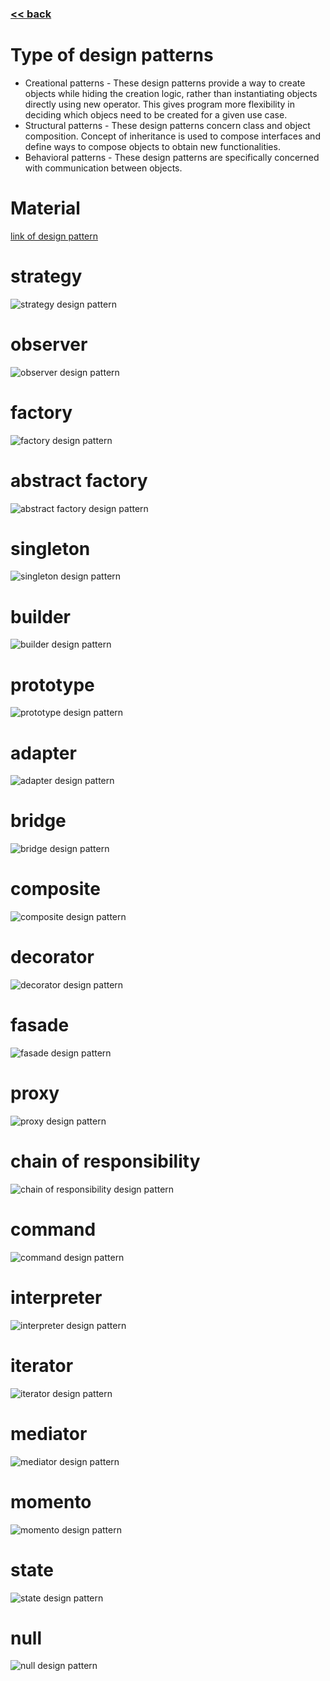 ###  [<< back](./index.md)
# Type of design patterns
- Creational patterns - These design patterns provide a way to create objects while hiding the creation logic, rather than instantiating objects directly using new operator. This gives program more flexibility in deciding which objecs need to be created for a given use case.
- Structural patterns - These design patterns concern class and object composition. Concept of inheritance is used to compose interfaces and define ways to compose objects to obtain new functionalities.
- Behavioral patterns - These design patterns are specifically concerned with communication between objects.
# Material
[link of design pattern](https://www.tutorialspoint.com/design_pattern/observer_pattern.htm)
# strategy 
![strategy design pattern](./images/designpattern\strategy.png)
# observer 
![observer design pattern](./images/designpattern\observer.png)
# factory 
![factory design pattern](./images/designpattern\factory.png)
# abstract factory  
![abstract factory design pattern](./images/designpattern\abstractfactory.png)
# singleton
![singleton design pattern](./images/designpattern\singleton.png)
# builder
![builder design pattern](./images/designpattern\builder.png)
# prototype
![prototype design pattern](./images/designpattern\prototype.png)
# adapter
![adapter design pattern](./images/designpattern\adapter.png)
# bridge
![bridge design pattern](./images/designpattern\bridge.png)
# composite
![composite design pattern](./images/designpattern\composite.png)
# decorator
![decorator design pattern](./images/designpattern\decorator.png)
# fasade
![fasade design pattern](./images/designpattern\fasade.png)
# proxy
![proxy design pattern](./images/designpattern\proxy.png)
# chain of responsibility
![chain of responsibility design pattern](./images/designpattern\chainOfResponsibility.png)
# command
![command design pattern](./images/designpattern\command.png)
# interpreter
![interpreter design pattern](./images/designpattern\interpreter.png)
# iterator
![iterator design pattern](./images/designpattern\iterator.png)
# mediator
![mediator design pattern](./images/designpattern\mediator.png)
# momento
![momento design pattern](./images/designpattern\momento.png)
# state
![state design pattern](./images/designpattern\state.png)
# null
![null design pattern](./images/designpattern\null.png)